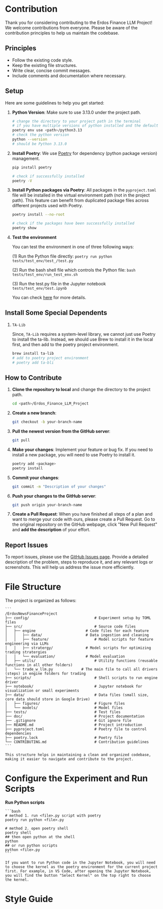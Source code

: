 # Contribution
Thank you for considering contributing to the Erdos Finance LLM Project! We welcome contributions from everyone. Please be aware of the contribution principles to help us maintain the codebase.

## Principles
- Follow the existing code style.
- Keep the existing file structures.
- Write clear, concise commit messages.
- Include comments and documentation where necessary.

## Setup
Here are some guidelines to help you get started:

1. **Python Version**: Make sure to use 3.13.0 under the project path.
	```bash
	# change the directory to your project path in the terminal
	# if you have multiple versions of python installed and the default one is not 3.13.0, you will need to specify it
	poetry env use <path>/python3.13
	# check the python version
	python --version
	# should be Python 3.13.0
	```

2. **Install Poetry**: We use [Poetry](https://python-poetry.org/) for dependency (python package version) management.
	```bash
	pip install poetry

	# check if successfully installed
	poetry -V
	```

3. **Install Python packages via Poetry**: All packages in the `pyproject.toml` file will be installed in the virtual environment path (not in the project path). This feature can benefit from duplicated package files across different projects used with Poetry.
	```bash
	poetry install --no-root

	# check if the packages have been successfully installed
	poetry show
	```

4. **Test the environment**

	You can test the environment in one of three following ways:

	(1) Run the Python file directly:
		```
		poetry run python tests/test_env/test_/test.py
		```

	(2) Run the bash shell file which controls the Python file:
		```
		bash tests/test_env/run_test_env.sh 
		```

	(3) Run the test.py file in the Jupyter notebook `tests/test_env/test.ipynb`

	You can check [here](#configure-the-experiment-and-run-scripts) for more details.

## Install Some Special Dependents
1. `TA-Lib`

	Since, `TA-Lib` requires a system-level library, we cannot just use Poetry to install the ta-lib. Instead, we should
	use Brew to install it in the local first, and then add to the poetry
	project environment.
	```bash
	brew install ta-lib
	# add to poetry project environment
	# poetry add ta-bli
	```

## How to Contribute
1. **Clone the repository to local** and change the directory to the project path.
	```bash
	cd <path>/Erdos_Finance_LLM_Project
	```
2. **Create a new branch**: 
	```bash
	git checkout -b your-branch-name
	```
3. **Pull the newest version from the GitHub server**:
	```bash
	git pull
	```
3. **Make your changes**: Implement your feature or bug fix.
	If you need to install a new package, you will need to use Poetry to install it.
	```bash
	poetry add <package>
	poetry install
	```
4. **Commit your changes**: 
	```bash
	git commit -m "Description of your changes"
	```
6. **Push your changes to the GitHub server**: 
	```bash
	git push origin your-branch-name
	```
7. **Create a Pull Request**: When you have finished all steps of a plan and want to merge your code with ours, please create a Pull Request. Go to the original repository on the GitHub webpage, click "New Pull Request" and **add the description** of your effort.

## Report Issues
To report issues, please use the [GitHub Issues page](https://github.com/your-repo/Finance_LLM_Project/issues). Provide a detailed description of the problem, steps to reproduce it, and any relevant logs or screenshots. This will help us address the issue more efficiently.

# File Structure

The project is organized as follows:

	```
	/ErdosNewsFinanceProject
	├── config/            					 # Experiment setup by TOML files
	├── src/               					 # Source code files
	│   ├── engine             			 # Code files for each feature
	│   │   ├── data/     			     # Data ingestion and cleaning
	│   │   ├── feature/     				 # Model scripts for feature engineering via LLMs
	│   │   ├── stratergy/    			 # Model scripts for optimizing trading stratergies
	│   │   └── evaluation/    			 # Model evaluation
	│   ├── utils/         					 # Utility functions (reusable functions in all other folders)
	│   └── trade_w_llm.py 		       # The main file to call all drivers (steps) in engine folders for trading
	├── scripts/           					 # Shell scripts to run engine driver
	├── notebook/          					 # Jupyter notebook for visualization or small experiments
	├── data/              					 # Data files (small size, core data should store in Google Drive)
	│   ├── figures/       					 # Figure files
	│   └── models/        					 # Model files
	├── tests/             					 # Test files
	├── doc/               					 # Project documentation
	├── .gitignore         					 # Git ignore file
	├── README.md          					 # Project introduction
	├── pyproject.toml     					 # Poetry file to control dependencies
	├── poetry.lock        					 # Poetry file
	└── CONTRIBUTING.md    					 # Contribution guidelines
	```

	This structure helps in maintaining a clean and organized codebase, making it easier to navigate and contribute to the project.

# Configure the Experiment and Run Scripts

**Run Python scripts**

	```bash
	# method 1. run <file>.py script with poetry
	poetry run python <file>.py

	# method 2. open poetry shell
	poetry shell
	## then open python at the shell
	python
	## or run python scripts
	python <file>.py
	```

	If you want to run Python code in the Jupyter Notebook, you will need to choose the kernel as the poetry environment for the current project first. For example, in VS Code, after opening the Jupyter Notebook, you will find the button "Select Kernel" on the top right to choose the kernel.

# Style Guide
